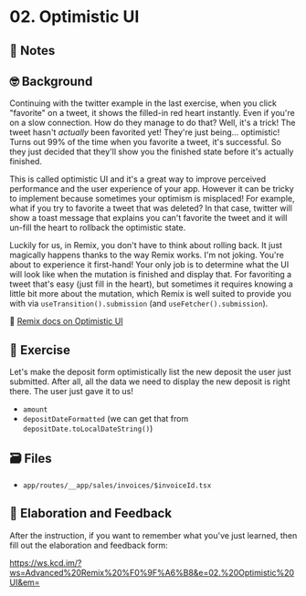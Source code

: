 # 02. Optimistic UI

## 📝 Notes

## 🤓 Background

Continuing with the twitter example in the last exercise, when you click
"favorite" on a tweet, it shows the filled-in red heart instantly. Even if
you're on a slow connection. How do they manage to do that? Well, it's a trick!
The tweet hasn't _actually_ been favorited yet! They're just being...
optimistic! Turns out 99% of the time when you favorite a tweet, it's
successful. So they just decided that they'll show you the finished state before
it's actually finished.

This is called optimistic UI and it's a great way to improve perceived
performance and the user experience of your app. However it can be tricky to
implement because sometimes your optimism is misplaced! For example, what if you
try to favorite a tweet that was deleted? In that case, twitter will show a
toast message that explains you can't favorite the tweet and it will un-fill the
heart to rollback the optimistic state.

Luckily for us, in Remix, you don't have to think about rolling back. It just
magically happens thanks to the way Remix works. I'm not joking. You're about to
experience it first-hand! Your only job is to determine what the UI will look
like when the mutation is finished and display that. For favoriting a tweet
that's easy (just fill in the heart), but sometimes it requires knowing a little
bit more about the mutation, which Remix is well suited to provide you with via
`useTransition().submission` (and `useFetcher().submission`).

📜
[Remix docs on Optimistic UI](https://remix.run/docs/en/1.15.0/guides/optimistic-ui)

## 💪 Exercise

Let's make the deposit form optimistically list the new deposit the user just
submitted. After all, all the data we need to display the new deposit is right
there. The user just gave it to us!

- `amount`
- `depositDateFormatted` (we can get that from
  `depositDate.toLocalDateString()`)

## 🗃 Files

- `app/routes/__app/sales/invoices/$invoiceId.tsx`

## 🦉 Elaboration and Feedback

After the instruction, if you want to remember what you've just learned, then
fill out the elaboration and feedback form:

https://ws.kcd.im/?ws=Advanced%20Remix%20%F0%9F%A6%B8&e=02.%20Optimistic%20UI&em=
